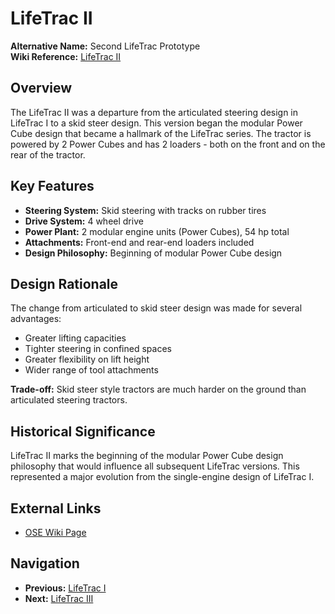 # LifeTrac II

**Alternative Name:** Second LifeTrac Prototype  
**Wiki Reference:** [LifeTrac II](https://wiki.opensourceecology.org/wiki/LifeTrac_II)

## Overview

The LifeTrac II was a departure from the articulated steering design in LifeTrac I to a skid steer design. This version began the modular Power Cube design that became a hallmark of the LifeTrac series. The tractor is powered by 2 Power Cubes and has 2 loaders - both on the front and on the rear of the tractor.

## Key Features

- **Steering System:** Skid steering with tracks on rubber tires
- **Drive System:** 4 wheel drive
- **Power Plant:** 2 modular engine units (Power Cubes), 54 hp total
- **Attachments:** Front-end and rear-end loaders included
- **Design Philosophy:** Beginning of modular Power Cube design

## Design Rationale

The change from articulated to skid steer design was made for several advantages:
- Greater lifting capacities
- Tighter steering in confined spaces  
- Greater flexibility on lift height
- Wider range of tool attachments

**Trade-off:** Skid steer style tractors are much harder on the ground than articulated steering tractors.

## Historical Significance

LifeTrac II marks the beginning of the modular Power Cube design philosophy that would influence all subsequent LifeTrac versions. This represented a major evolution from the single-engine design of LifeTrac I.

## External Links

- [OSE Wiki Page](https://wiki.opensourceecology.org/wiki/LifeTrac_II)

## Navigation

- **Previous:** [LifeTrac I](../LifeTrac-I/README.md)
- **Next:** [LifeTrac III](../LifeTrac-III/README.md)